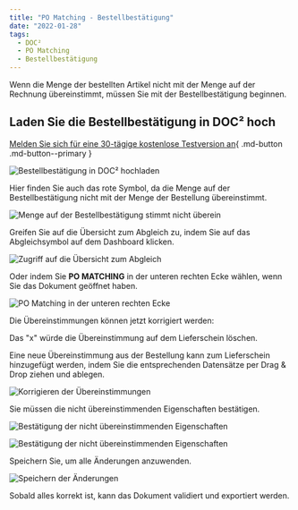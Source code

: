 ```yaml
---
title: "PO Matching - Bestellbestätigung"
date: "2022-01-28"
tags:
  - DOC²
  - PO Matching
  - Bestellbestätigung
---
```


Wenn die Menge der bestellten Artikel nicht mit der Menge auf der Rechnung übereinstimmt, müssen Sie mit der Bestellbestätigung beginnen.

## Laden Sie die Bestellbestätigung in DOC² hoch

[Melden Sie sich für eine 30-tägige kostenlose Testversion an](https://app.polydocs.io){ .md-button .md-button--primary }

![Bestellbestätigung in DOC² hochladen](/_images/doc2/DOC2_POM_OC_1.png "Bestellbestätigung in DOC² hochladen")

Hier finden Sie auch das rote Symbol, da die Menge auf der Bestellbestätigung nicht mit der Menge der Bestellung übereinstimmt.

![Menge auf der Bestellbestätigung stimmt nicht überein](/_images/doc2/DOC2_POM_OC_2.png "Menge auf der Bestellbestätigung stimmt nicht überein")

Greifen Sie auf die Übersicht zum Abgleich zu, indem Sie auf das Abgleichsymbol auf dem Dashboard klicken.

![Zugriff auf die Übersicht zum Abgleich](/_images/doc2/DOC2_POM_OC_3.png "Zugriff auf die Übersicht zum Abgleich")

Oder indem Sie **PO MATCHING** in der unteren rechten Ecke wählen, wenn Sie das Dokument geöffnet haben.

![PO Matching in der unteren rechten Ecke](/_images/doc2/DOC2_POM_DN_4.png "PO Matching in der unteren rechten Ecke")

Die Übereinstimmungen können jetzt korrigiert werden:

Das "x" würde die Übereinstimmung auf dem Lieferschein löschen.

Eine neue Übereinstimmung aus der Bestellung kann zum Lieferschein hinzugefügt werden, indem Sie die entsprechenden Datensätze per Drag & Drop ziehen und ablegen.

![Korrigieren der Übereinstimmungen](/_images/doc2/DOC2_POM_OC_5.png "Korrigieren der Übereinstimmungen")

Sie müssen die nicht übereinstimmenden Eigenschaften bestätigen.

![Bestätigung der nicht übereinstimmenden Eigenschaften](/_images/doc2/DOC2_POM_DN_6.png "Bestätigung der nicht übereinstimmenden Eigenschaften")

![Bestätigung der nicht übereinstimmenden Eigenschaften](/_images/doc2/DOC2_POM_DN_7.png "Bestätigung der nicht übereinstimmenden Eigenschaften")

Speichern Sie, um alle Änderungen anzuwenden.

![Speichern der Änderungen](/_images/doc2/DOC2_POM_DN_8.png "Speichern der Änderungen")

Sobald alles korrekt ist, kann das Dokument validiert und exportiert werden.
